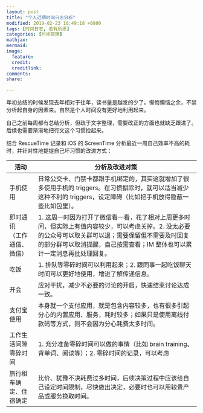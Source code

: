 ```yaml
---
layout: post
title: "个人近期时间日志分析"
modified: 2019-02-23 10:49:18 +0800
tags: [时间日志, 若有所思]
categories: [时间管理]
mathjax: 
mermaid: 
image:
  feature: 
  credit: 
  creditlink: 
comments: 
share: 

---
```


年初总结的时候发现去年相对于往年，读书量是越发的少了。惭悔懊恼之余，不禁分析起自身的因素来。自然是个人时间没有更好地利用起来。

自己之前每周都有总结分析，但疏于文字整理，需要改正的方面也就缺乏跟进了。后续也需要渐渐地把行文这个习惯捡起来。

结合 RescueTime 记录和 iOS 的 ScreenTime 分析最近一周自己效率不高的耗时，并针对性地提提自己坏习惯的改进方式：

| 活动                          | 分析及改进对策                                                 |
| ----------------------------- | ------------------------------------------------------------ |
| 手机使用                      | 日常公交卡、门禁卡都跟手机绑定的，其实这就增加了很多使用手机的 triggers。在习惯摒除时，就可以适当减少这种不利的 triggers，设定障碍（比如把手机放得隐蔽一些比如包里）。 |
| 即时通讯 <br/> （工作通信、微信） | 1. 这周一时因为打开了微信看一看，花了相对上周更多时间，但实际上有值内容较少，可以考虑关掉。2. 没太必要的公众号可以取关群可以退；需要保留但不需要及时回复的部分群可以取消提醒，自己按需查看；IM 整体也可以累计一定消息再批处理回复。 |
| 吃饭                     | 1. 排队等零碎时间可以利用起来；2. 跟同事一起吃饭聊天时间可以更好地使用，增进了解传递信息。 |
| 开会 | 应对干扰，减少不必要的讨论的开启，快速结束讨论达成一致。 |
| 支付宝使用                    | 本身就一个支付应用，就是包含内容较多，也有很多引起分心的内置应用、服务，耗时较多；如果只是使用离线付款码等方式，则不会因为分心耗费太多时间。 |
| 工作生活间隙零碎时间          | 1. 充分准备零碎时间可以做的事情（比如 brain training、背单词、阅读等）；2. 零碎时间的记录，可以考虑 |
| 旅行租车确定、住宿确定        | 比价、犹豫不决耗费过多时间，后续决策过程中应该给自己设定时间限制，尽快做出决定，必要时也可以用较贵产品或服务换取时间。 |

